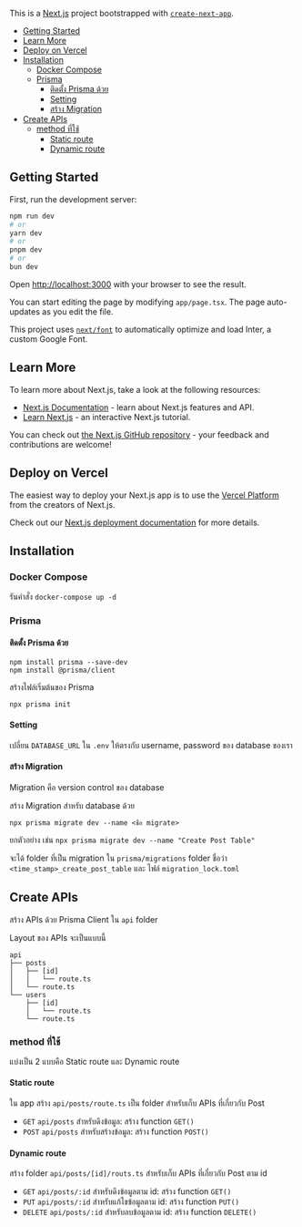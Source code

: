 This is a [Next.js](https://nextjs.org/) project bootstrapped with [`create-next-app`](https://github.com/vercel/next.js/tree/canary/packages/create-next-app).

- [Getting Started](#getting-started)
- [Learn More](#learn-more)
- [Deploy on Vercel](#deploy-on-vercel)
- [Installation](#installation)
  - [Docker Compose](#docker-compose)
  - [Prisma](#prisma)
    - [ติดตั้ง Prisma ด้วย](#ติดตั้ง-prisma-ด้วย)
    - [Setting](#setting)
    - [สร้าง Migration](#สร้าง-migration)
- [Create APIs](#create-apis)
  - [method ที่ใช้](#method-ที่ใช้)
    - [Static route](#static-route)
    - [Dynamic route](#dynamic-route)


## Getting Started

First, run the development server:

```bash
npm run dev
# or
yarn dev
# or
pnpm dev
# or
bun dev
```

Open [http://localhost:3000](http://localhost:3000) with your browser to see the result.

You can start editing the page by modifying `app/page.tsx`. The page auto-updates as you edit the file.

This project uses [`next/font`](https://nextjs.org/docs/basic-features/font-optimization) to automatically optimize and load Inter, a custom Google Font.

## Learn More

To learn more about Next.js, take a look at the following resources:

- [Next.js Documentation](https://nextjs.org/docs) - learn about Next.js features and API.
- [Learn Next.js](https://nextjs.org/learn) - an interactive Next.js tutorial.

You can check out [the Next.js GitHub repository](https://github.com/vercel/next.js/) - your feedback and contributions are welcome!

## Deploy on Vercel

The easiest way to deploy your Next.js app is to use the [Vercel Platform](https://vercel.com/new?utm_medium=default-template&filter=next.js&utm_source=create-next-app&utm_campaign=create-next-app-readme) from the creators of Next.js.

Check out our [Next.js deployment documentation](https://nextjs.org/docs/deployment) for more details.

## Installation

### Docker Compose

รันคำสั่ง `docker-compose up -d`

### Prisma

#### ติดตั้ง Prisma ด้วย

```
npm install prisma --save-dev
npm install @prisma/client
```

สร้างไฟล์เริ่มต้นของ Prisma

```
npx prisma init
```

#### Setting

เปลี่ยน `DATABASE_URL` ใน `.env` ให้ตรงกับ username, password ของ database ของเรา

#### สร้าง Migration

Migration คือ version control ของ database

สร้าง Migration สำหรับ database ด้วย

```
npx prisma migrate dev --name <ชื่อ migrate>
```

ยกตัวอย่าง เช่น `npx prisma migrate dev --name "Create Post Table"`

จะได้ folder ที่เป็น migration ใน `prisma/migrations` folder ชื่อว่า `<time_stamp>_create_post_table` และ ไฟล์ `migration_lock.toml`

## Create APIs

สร้าง APIs ด้วย Prisma Client ใน `api` folder

Layout ของ APIs จะเป็นแบบนี้
  
```
api
├── posts
│   ├── [id]
│   │   └── route.ts
│   └── route.ts
└── users
    ├── [id]
    │   └── route.ts
    └── route.ts
```

### method ที่ใช้

แบ่งเป็น 2 แบบคือ Static route และ Dynamic route

#### Static route

ใน app สร้าง `api/posts/route.ts` เป็น folder สำหรับเก็บ APIs ที่เกี่ยวกับ Post

- `GET` `api/posts` สำหรับดึงข้อมูล: สร้าง function `GET()`
- `POST` `api/posts` สำหรับสร้างข้อมูล: สร้าง function `POST()`

#### Dynamic route

สร้าง folder `api/posts/[id]/routs.ts` สำหรับเก็บ APIs ที่เกี่ยวกับ Post ตาม id

- `GET` `api/posts/:id` สำหรับดึงข้อมูลตาม id: สร้าง function `GET()`
- `PUT` `api/posts/:id` สำหรับแก้ไขข้อมูลตาม id: สร้าง function `PUT()`
- `DELETE` `api/posts/:id` สำหรับลบข้อมูลตาม id: สร้าง function `DELETE()`